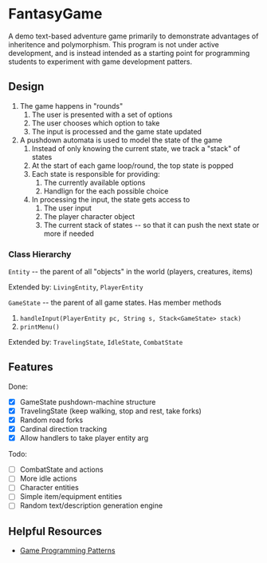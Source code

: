 # FantasyGame

A demo text-based adventure game primarily to demonstrate advantages of inheritence and polymorphism.
This program is not under active development, and is instead intended as a starting point for programming students to experiment with game development patters.

## Design

1. The game happens in "rounds"
    1. The user is presented with a set of options
    1. The user chooses which option to take
    1. The input is processed and the game state updated
1. A pushdown automata is used to model the state of the game
    1. Instead of only knowing the current state, we track a "stack" of states
    1. At the start of each game loop/round, the top state is popped
    1. Each state is responsible for providing:
        1. The currently available options
        1. Handlign for the each possible choice
    1. In processing the input, the state gets access to
        1. The user input
        1. The player character object
        1. The current stack of states -- so that it can push the next state or more if needed
        
### Class Hierarchy

`Entity`    -- the parent of all "objects" in the world (players, creatures, items)

Extended by: `LivingEntity`, `PlayerEntity`

`GameState` -- the parent of all game states. Has member methods 

1. `handleInput(PlayerEntity pc, String s, Stack<GameState> stack)`
1. `printMenu()`

Extended by: `TravelingState`, `IdleState`, `CombatState`

## Features

Done:
  - [x] GameState pushdown-machine structure
  - [x] TravelingState (keep walking, stop and rest, take forks)
  - [x] Random road forks
  - [x] Cardinal direction tracking
  - [x] Allow handlers to take player entity arg

Todo:
  - [ ] CombatState and actions
  - [ ] More idle actions
  - [ ] Character entities
  - [ ] Simple item/equipment entities
  - [ ] Random text/description generation engine
 
## Helpful Resources
  - [Game Programming Patterns](http://gameprogrammingpatterns.com)
